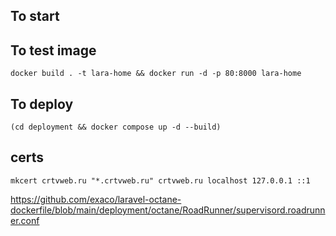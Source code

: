 ## To start

## To test image
```shell
docker build . -t lara-home && docker run -d -p 80:8000 lara-home
```

## To deploy
```shell
(cd deployment && docker compose up -d --build)
```

## certs
```shell
mkcert crtvweb.ru "*.crtvweb.ru" crtvweb.ru localhost 127.0.0.1 ::1
```
https://github.com/exaco/laravel-octane-dockerfile/blob/main/deployment/octane/RoadRunner/supervisord.roadrunner.conf
